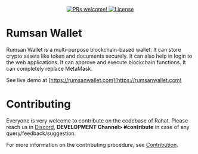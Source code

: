 <p align="center">
  <a href="https://github.com/esatya/wallet/blob/stage/CONTRIBUTING.md">
    <img src="https://img.shields.io/badge/PRs-welcome-brightgreen.svg" alt="PRs welcome!" />
  </a>
  <a href="https://github.com/esatya/wallet/blob/main/LICENSE">
    <img src="https://img.shields.io/badge/License-AGPL_v3-blue.svg" alt="License" />
  </a>
</p>


# Rumsan Wallet

Rumsan Wallet is a multi-purpose blockchain-based wallet. It can store crypto assets like token and documents securely. It can also help in login to the web applications. It can approve and execute blockchain functions. It can completely replace MetaMask.

See live demo at [https://rumsanwallet.com](https://rumsanwallet.com)

# Contributing
Everyone is very welcome to contribute on the codebase of Rahat. Please reach us in [Discord](https://discord.gg/Xe59EVBs5N), **DEVELOPMENT Channel> #contribute** in case of any query/feedback/suggestion.

For more information on the contributing procedure, see [Contribution](https://docs.rahat.io/docs/next/Contribution-Guidelines).
